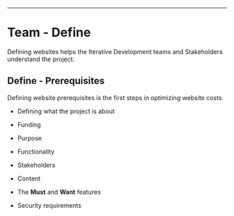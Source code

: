---

<!-- toc -->

# Team - Define

Defining websites helps the Iterative Development teams and Stakeholders understand the project.


## Define - Prerequisites

Defining website prerequisites is the first steps in optimizing website costs

- Defining what the project is about

- Funding

- Purpose

- Functionality

- Stakeholders

- Content

- The **Must** and **Want** features

- Security requirements

